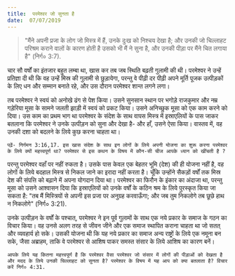 ```yaml
---
title:  परमेश्वर जो सुनता है
date:  07/07/2019
---
```


> <p></p>
> "मैंने अपनी प्रजा के लोग जो मिस्त्र में हैं, उनके दुःख को निश्चय देखा है; और उनकी जो चिल्लाहट परिश्रम कराने वालों के कारण होती है उसको भी मैं ने सुना है, और उनकी पीड़ा पर मैंने चित लगाया है" (निर्ग० 3:7).

चार सौ वर्षों का इंतजार बहुत लम्बा था, खास कर तब जब स्थिति बढ़ती गुलामी की थी। परमेश्वर ने उन्हें प्रतिज्ञा दी थी कि वह उन्हें मिस्र की गुलामी से छुड़ायेगा, परन्तु वे पीढ़ी दर पीढ़ी अपने मूर्ति पूजक उत्पीड़कों के लिए धन और सम्मान बनाते रहे, और उस दौरान परमेश्वर शान्त लगने लगा।

तब परमेश्वर ने स्वयं को अनोखे ढंग से पेश किया। उसने सुनसान स्थान पर भगोड़े राजकुमार और नम्र गड़ेरिया मूसा के सामने जलती झाड़ी में स्वयं को प्रकट किया। उसने अनिच्छुक मूसा को एक काम करने को दिया। उस काम का प्रथम भाग था परमेश्वर के संदेश के साथ वापस मिस्त्र में इस्राएलियों के पास जाकर बतलाना कि परमेश्वर ने उनके उत्पीड़न को सुना और देखा है- और हाँ, उसने ऐसा किया। वास्तव में, वह उनकी दशा को बदलने के लिये कुछ करना चाहता था।

`पढ़ें- निर्गमन 3:16,17. इस खास संदेश के साथ इन लोगों के लिये अपनी योजना का शुरू करना परमेश्वर के लिये क्यों महत्त्वपूर्ण था? परमेश्वर से इस कथन के विषय में कौन-सी चीज आपके ध्यान को खींचती है ?`

परन्तु परमेश्वर वहाँ पर नहीं रुकता है। उसके पास केवल एक बेहतर भूमि (देश) की ही योजना नहीं है, वह लोगों के लिये बदहाल मिस्त्र से निकल जाने का इरादा नहीं करता है। चूँकि उन्होंने सैकड़ों वर्षों तक मिस्र देश की संपत्ति को बढ़ाने में अपना योगदान दिया था। परमेश्वर का फिरौन के इंकार का अंदाजा था, परन्तु मूसा को उसने आश्वासन दिया कि इस्राएलियों को उनके वर्षों के कठिन श्रम के लिये पुरस्कृत किया जा सकता है: "तब मैं मिस्त्रियों से अपनी इस प्रजा पर अनुग्रह करवाऊँगा; और जब तुम निकलोगे तब छूछे हाथ न निकलोगे" (निर्ग० 3:21).

उनके उत्पीड़न के वर्षों के पश्चात्, परमेश्वर ने इन पूर्व गुलामों के साथ एक नये प्रकार के समाज के गठन का विचार किया। वह उनसे अलग तरह से जीवन जीने और एक समाज स्थापित कराना चाहता था जो सतत् और व्यवहार्य हो सके। उसकी योजना थी कि यह नये प्रकार का समाज अन्य राष्ट्रों के लिये एक नमूना बन सके, जैसा अब्राहम, ताकि वे परमेश्वर से आशिष पाकर समस्त संसार के लिये आशिष का कारण बनें।

`आपके लिये यह कितना महत्त्वपूर्ण है कि परमेश्वर वैसा परमेश्वर जो संसार में लोगों की पीड़ाओं को देखता है और मदद के लिये उनकी चिल्लाहट को सुनता है? परमेश्वर के विषय में यह आप को क्या बतलाता है? विचार करें निर्ग० 4:31.`